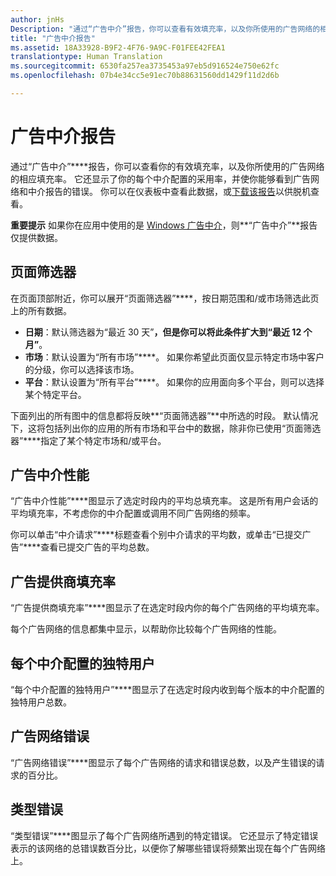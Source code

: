 ```yaml
---
author: jnHs
Description: "通过“广告中介”报告，你可以查看有效填充率，以及你所使用的广告网络的相应填充率。"
title: "广告中介报告"
ms.assetid: 18A33928-B9F2-4F76-9A9C-F01FEE42FEA1
translationtype: Human Translation
ms.sourcegitcommit: 6530fa257ea3735453a97eb5d916524e750e62fc
ms.openlocfilehash: 07b4e34cc5e91ec70b88631560dd1429f11d2d6b

---
```


# 广告中介报告


通过“广告中介”****报告，你可以查看你的有效填充率，以及你所使用的广告网络的相应填充率。 它还显示了你的每个中介配置的采用率，并使你能够看到广告网络和中介报告的错误。 你可以在仪表板中查看此数据，或[下载该报告](download-analytic-reports.md)以供脱机查看。

**重要提示** 如果你在应用中使用的是 [Windows 广告中介](https://msdn.microsoft.com/library/windows/apps/xaml/dn864359)，则**“广告中介”**报告仅提供数据。

 

## 页面筛选器


在页面顶部附近，你可以展开“页面筛选器”****，按日期范围和/或市场筛选此页上的所有数据。

-   **日期**：默认筛选器为“最近 30 天”****，但是你可以将此条件扩大到“最近 12 个月”****。
-   **市场**：默认设置为“所有市场”****。 如果你希望此页面仅显示特定市场中客户的分级，你可以选择该市场。
-   **平台**：默认设置为“所有平台”****。 如果你的应用面向多个平台，则可以选择某个特定平台。

下面列出的所有图中的信息都将反映**“页面筛选器”**中所选的时段。 默认情况下，这将包括列出你的应用的所有市场和平台中的数据，除非你已使用“页面筛选器”****指定了某个特定市场和/或平台。

## 广告中介性能


“广告中介性能”****图显示了选定时段内的平均总填充率。 这是所有用户会话的平均填充率，不考虑你的中介配置或调用不同广告网络的频率。

你可以单击“中介请求”****标题查看个别中介请求的平均数，或单击“已提交广告”****查看已提交广告的平均总数。

## 广告提供商填充率


“广告提供商填充率”****图显示了在选定时段内你的每个广告网络的平均填充率。

每个广告网络的信息都集中显示，以帮助你比较每个广告网络的性能。

## 每个中介配置的独特用户


“每个中介配置的独特用户”****图显示了在选定时段内收到每个版本的中介配置的独特用户总数。

## 广告网络错误


“广告网络错误”****图显示了每个广告网络的请求和错误总数，以及产生错误的请求的百分比。

## 类型错误


“类型错误”****图显示了每个广告网络所遇到的特定错误。 它还显示了特定错误表示的该网络的总错误数百分比，以便你了解哪些错误将频繁出现在每个广告网络上。

 

 







<!--HONumber=Aug16_HO3-->


